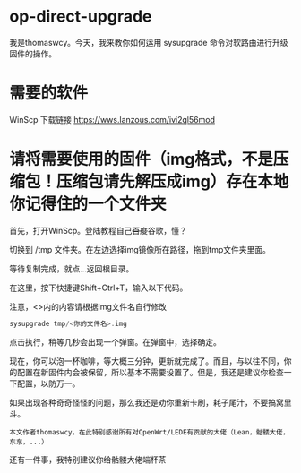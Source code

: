 # op-direct-upgrade
我是thomaswcy。今天，我来教你如何运用 sysupgrade 命令对软路由进行升级固件的操作。
# 需要的软件
WinScp 下载链接 https://wws.lanzous.com/ivi2ql56mod
# 请将需要使用的固件（img格式，不是压缩包！压缩包请先解压成img）存在本地你记得住的一个文件夹

首先，打开WinScp。登陆教程自己~~百度~~谷歌，懂？

切换到 /tmp 文件夹。在左边选择img镜像所在路径，拖到tmp文件夹里面。

等待复制完成，就点...返回根目录。

在这里，按下快捷键Shift+Ctrl+T，输入以下代码。

注意，<>内的内容请根据img文件名自行修改

```go
sysupgrade tmp/<你的文件名>.img
```

点击执行，稍等几秒会出现一个弹窗。在弹窗中，选择确定。

现在，你可以泡一杯咖啡，等大概三分钟，更新就完成了。而且，与以往不同，你的配置在新固件内会被保留，所以基本不需要设置了。但是，我还是建议你检查一下配置，以防万一。

如果出现各种奇奇怪怪的问题，那么我还是劝你重新卡刷，耗子尾汁，不要搞窝里斗。

```
本文作者thomaswcy，在此特别感谢所有对OpenWrt/LEDE有贡献的大佬（Lean，骷髅大佬，东东，...）
```
还有一件事，我特别建议你给骷髅大佬端杯茶

